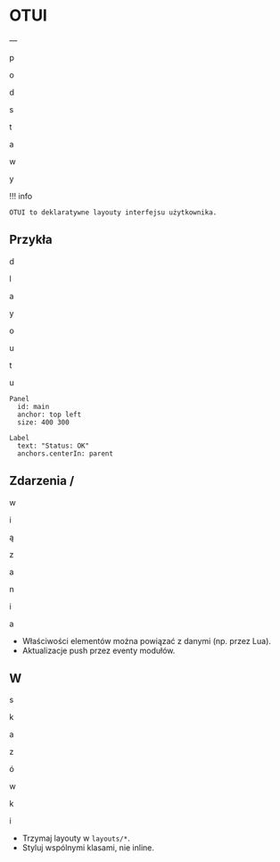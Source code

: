 # OTUI

—

p

o

d

s

t

a

w

y

!!! info

    OTUI to deklaratywne layouty interfejsu użytkownika.

## Przykła

d

l

a

y

o

u

t

u

```otui
Panel
  id: main
  anchor: top left
  size: 400 300

Label
  text: "Status: OK"
  anchors.centerIn: parent

```

## Zdarzenia /

w

i

ą

z

a

n

i

a

- Właściwości elementów można powiązać z danymi (np. przez Lua).
- Aktualizacje push przez eventy modułów.

## W

s

k

a

z

ó

w

k

i

- Trzymaj layouty w `layouts/*`.
- Styluj wspólnymi klasami, nie inline.
